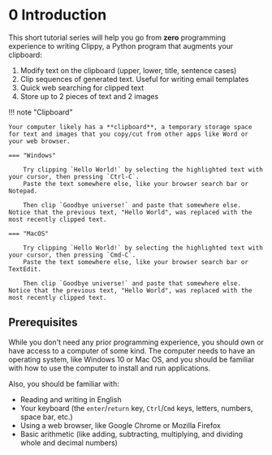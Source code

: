 # 0 Introduction

This short tutorial series will help you go from **zero** programming experience to writing Clippy, a Python program that augments your clipboard:

1. Modify text on the clipboard (upper, lower, title, sentence cases)
2. Clip sequences of generated text. Useful for writing email templates
3. Quick web searching for clipped text
4. Store up to 2 pieces of text and 2 images

!!! note "Clipboard"

    Your computer likely has a **clipboard**, a temporary storage space for text and images that you copy/cut from other apps like Word or your web browser.

    === "Windows"

        Try clipping `Hello World!` by selecting the highlighted text with your cursor, then pressing `Ctrl-C`.
        Paste the text somewhere else, like your browser search bar or Notepad.

        Then clip `Goodbye universe!` and paste that somewhere else. Notice that the previous text, "Hello World", was replaced with the most recently clipped text.

    === "MacOS"

        Try clipping `Hello World!` by selecting the highlighted text with your cursor, then pressing `Cmd-C`.
        Paste the text somewhere else, like your browser search bar or TextEdit.

        Then clip `Goodbye universe!` and paste that somewhere else. Notice that the previous text, "Hello World", was replaced with the most recently clipped text.



## Prerequisites

While you don't need any prior programming experience, you should own or have access to a computer of some kind.
The computer needs to have an operating system, like Windows 10 or Mac OS, and you should be familiar with how to use the computer to install and run applications.

Also, you should be familiar with:

* Reading and writing in English
* Your keyboard (the `enter`/`return` key, `Ctrl`/`Cmd` keys, letters, numbers, space bar, etc.)
* Using a web browser, like Google Chrome or Mozilla Firefox
* Basic arithmetic (like adding, subtracting, multiplying, and dividing whole and decimal numbers)
